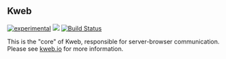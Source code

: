 ## Kweb

[![experimental](http://badges.github.io/stability-badges/dist/experimental.svg)](http://github.com/badges/stability-badges) [![](https://jitpack.io/v/kwebio/core.svg)](https://jitpack.io/#kwebio/core) [![Build Status](https://travis-ci.org/kwebio/core.svg?branch=master)](https://travis-ci.org/kwebio/core)

This is the "core" of Kweb, responsible for server-browser communication.  Please see [kweb.io](http://kweb.io/) for more information.
